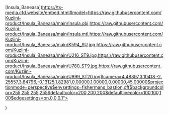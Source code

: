 [Insula_Baneasa](https://ts-media.cfd.website/embed.html#model=https://raw.githubusercontent.com/Kuziini-product/Insula_Baneasa/main/Insula.obj,https://raw.githubusercontent.com/Kuziini-product/Insula_Baneasa/main/Insula.mtl,https://raw.githubusercontent.com/Kuziini-product/Insula_Baneasa/main/K594_SU.jpg,https://raw.githubusercontent.com/Kuziini-product/Insula_Baneasa/main/U216_ST9.jpg,https://raw.githubusercontent.com/Kuziini-product/Insula_Baneasa/main/U780_ST9.jpg,https://raw.githubusercontent.com/Kuziini-product/Insula_Baneasa/main/U999_ST20.jpg$camera=4.48397,3.10418,-2.25557,3.64796,-0.13125,1.82981,0.00000,1.00000,0.00000,45.00000$projectionmode=perspective$envsettings=fishermans_bastion,off$backgroundcolor=255,255,255,255$defaultcolor=200,200,200$defaultlinecolor=100,100,100$edgesettings=on,0,0,0,1"></iframe>

)
